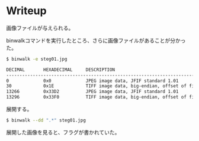 # Writeup

画像ファイルが与えられる。

binwalkコマンドを実行したところ、さらに画像ファイルがあることが分かった。

```bash
$ binwalk -e steg01.jpg

DECIMAL       HEXADECIMAL     DESCRIPTION
--------------------------------------------------------------------------------
0             0x0             JPEG image data, JFIF standard 1.01
30            0x1E            TIFF image data, big-endian, offset of first image directory: 8
13266         0x33D2          JPEG image data, JFIF standard 1.01
13296         0x33F0          TIFF image data, big-endian, offset of first image directory: 8
```

展開する。

```bash
$ binwalk --dd ".*" steg01.jpg
```

展開した画像を見ると、フラグが書かれていた。

<!-- flag{L3t_m3_in} -->
